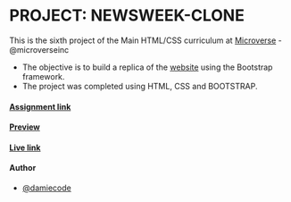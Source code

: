 # PROJECT: NEWSWEEK-CLONE

This is the sixth project of the Main HTML/CSS curriculum at [Microverse](https://www.microverse.org/) - @microverseinc

* The objective is to build a replica of the [website](https://www.newsweek.com/) using the Bootstrap framework.
* The project was completed using HTML, CSS and BOOTSTRAP.

#### [Assignment link]( https://www.theodinproject.com/courses/html5-and-css3/lessons/using-bootstrap)

#### [Preview]( https://raw.githack.com/damiecode/Newsweek-clone/newsweek-clone/index.html)

#### [Live link](  https://damiecode.github.io/Newsweek-clone/)

#### Author

* [@damiecode](https://github.com/damiecode)
